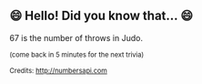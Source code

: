 ## 😄 Hello! Did you know that... 😄
67 is the number of throws in Judo.

<sup>(come back in 5 minutes for the next trivia)</sup>


<sup>Credits: http://numbersapi.com</sup>
